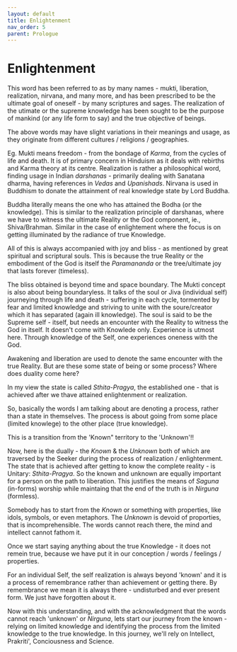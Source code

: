 ```yaml
---
layout: default
title: Enlightenment
nav_order: 5
parent: Prologue
---
```


# Enlightenment

This word has been referred to as by many names - mukti, liberation, realization, nirvana, and many more, and has been prescribed to be the ultimate goal of oneself - by many scriptures and sages. The realization of the utimate or the supreme knowledge has been sought to be the purpose of mankind (or any life form to say) and the true objective of beings.

The above words may have slight variations in their meanings and usage, as they originate from different cultures / religions / geographies.

Eg. Mukti means freedom - from the bondage of *Karma*, from the cycles of life and death. It is of primary concern in Hinduism as it deals with rebirths and Karma theory at its centre. Realization is rather a philosophical word, finding usage in Indian *darshanas* - primarily dealing with Sanatana dharma, having references in *Vedas* and *Upanishads*. Nirvana is used in Buddhism to donate the attainment of real knowledge state by Lord Buddha.

Buddha literally means the one who has attained the Bodha (or the knowledge). This is similar to the realization principle of darshanas, where we have to witness the ultimate Reality or the God component, ie., Shiva/Brahman. Similar in the case of enlightement where the focus is on getting illuminated by the radiance of true Knowledge.

All of this is always accompanied with joy and bliss - as mentioned by great spiritual and scriptural souls. This is because the true Reality or the embodiment of the God is itself the *Paramananda* or the tree/ultimate joy that lasts forever (timeless).

The bliss obtained is beyond time and space boundary. The Mukti concept is also about being boundaryless. It talks of the soul or Jiva (individual self) journeying through life and death - suffering in each cycle, tormented by fear and limited knowledge and striving to unite with the soure/creator which it has separated (again ill knowledge). The soul is said to be the Supreme self - itself, but needs an encounter with the Reality to witness the God in itself. It doesn't come with Knowlede only. Experience is utmost here. Through knowledge of the Self, one experiences oneness with the God.

Awakening and liberation are used to denote the same encounter with the true Reality.
But are these some state of being or some process? Where does duality come here?

In my view the state is called *Sthita-Pragya*, the established one - that is achieved after we thave attained enlightenment or realization. 

So, basically the words I am talking about are denoting a process, rather than a state in themselves. The process is about going from some place (limited knowlege) to the other place (true knowledge).

This is a transition from the 'Known" territory to the 'Unknown'!!

Now, here is the dually - the *Known* & the *Unknown* both of which are traversed by the Seeker during the process of realization / enlightenment. The state that is achieved after getting to know the complete reality - is Unitary: *Sthita-Pragya*. So the known and unknown are equally important for a person on the path to liberation. This justifies the means of *Saguna* (in-forms) worship while maintaing that the end of the truth is in *Nirguna* (formless).

Somebody has to start from the *Known* or something with properties, like idols, symbols, or even metaphors. The *Unknown* is devoid of proporties, that is incomprehensible. The words cannot reach there, the mind and intellect cannot fathom it.

Once we start saying anything about the true Knowledge - it does not remein true, because we have put it in our conception / words / feelings / properties.

For an individual Self, the self realization is always beyond 'known' and it is a process of remembrance rather than achievement or getting there. By remembrance we mean it is always there - undisturbed and ever present form. We just have forgotten about it.

Now with this understanding, and with the acknowledgment that the words cannot reach 'unknown' or *Nirguna*, lets start our journey from the known - relying on limited knowledge and identifying the process from the limited knowledge to the true knowledge. In this journey, we'll rely on Intellect, Prakriti', Conciousness and Science.